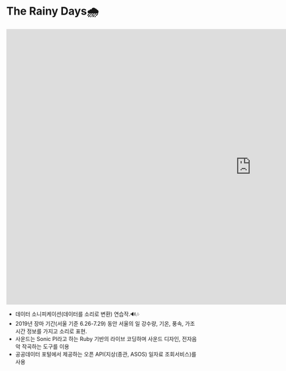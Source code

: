# The Rainy Days🌧

<iframe src="https://player.vimeo.com/video/439179122" width="1280" height="720" frameborder="0" allow="autoplay; fullscreen" allowfullscreen></iframe>

- 데이터 소니피케이션(데이터를 소리로 변환) 연습작.🔊🎶
- 2019년 장마 기간(서울 기준 6.26-7.29) 동안 서울의 일 강수량, 기온, 풍속, 가조시간 정보를 가지고 소리로 표현. 
- 사운드는 Sonic PI라고 하는 Ruby 기반의 라이브 코딩하며 사운드 디자인, 전자음악 작곡하는 도구를 이용
- 공공데이터 포털에서 제공하는 오픈 API(지상(종관, ASOS) 일자료 조회서비스)를 사용